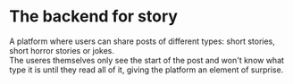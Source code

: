 # The backend for story
A platform where users can share posts of different types: short stories, short horror stories or jokes.  
The useres themselves only see the start of the post and won't know what type it is until they read all of it, giving the platform an element of surprise. 